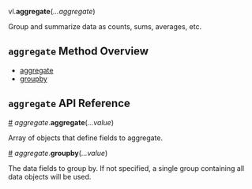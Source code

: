vl.<b>aggregate</b>(<em>...aggregate</em>)

Group and summarize data as counts, sums, averages, etc.

## <code>aggregate</code> Method Overview

* <a href="#aggregate">aggregate</a>
* <a href="#groupby">groupby</a>

## <code>aggregate</code> API Reference

<a id="aggregate" href="#aggregate">#</a>
<em>aggregate</em>.<b>aggregate</b>(<em>...value</em>)

Array of objects that define fields to aggregate.

<a id="groupby" href="#groupby">#</a>
<em>aggregate</em>.<b>groupby</b>(<em>...value</em>)

The data fields to group by. If not specified, a single group containing all data objects will be used.

